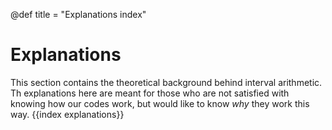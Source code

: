 @def title = "Explanations index"

# Explanations
This section contains the theoretical background behind interval arithmetic. Th explanations here are meant for those who are not satisfied with knowing how our codes work, but would like to know *why* they work this way.
{{index explanations}}